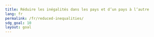 ```yaml
---
title: Réduire les inégalités dans les pays et d’un pays à l’autre
lang: fr
permalink: /fr/reduced-inequalities/
sdg_goal: 10
layout: goal
---
```

